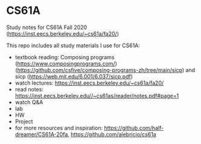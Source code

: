 # CS61A
Study notes for CS61A Fall 2020 (https://inst.eecs.berkeley.edu/~cs61a/fa20/)

This repo includes all study materials I use for CS61A:
- textbook reading: Composing programs (https://www.composingprograms.com/) (https://github.com/csfive/composing-programs-zh/tree/main/sicp) and sicp (https://web.mit.edu/6.001/6.037/sicp.pdf)
- watch lectures: https://inst.eecs.berkeley.edu/~cs61a/fa20/
- read notes: https://inst.eecs.berkeley.edu//~cs61as/reader/notes.pdf#page=1
- watch Q&A
- lab
- HW
- Project
- for more resources and inspiration: https://github.com/half-dreamer/CS61A-20fa, https://github.com/alebricio/cs61a
